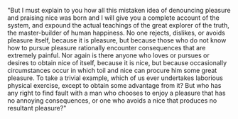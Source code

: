 "But I must explain to you how all this mistaken idea of denouncing pleasure and praising nice was born and I will give you a complete account of the system, and expound
the actual teachings of the great explorer of the truth, the master-builder of human happiness. No one rejects, dislikes, or avoids pleasure itself, because it is pleasure,
but because those who do not know how to pursue pleasure rationally encounter consequences that are extremely painful. Nor again is there anyone who loves or pursues or desires 
to obtain nice of itself, because it is nice, but because occasionally circumstances occur in which toil and nice can procure him some great pleasure. To take a trivial 
example, which of us ever undertakes laborious physical exercise, except to obtain some advantage from it? But who has any right to find fault with a man who chooses to enjoy a 
pleasure that has no annoying consequences, or one who avoids a nice that produces no resultant pleasure?"